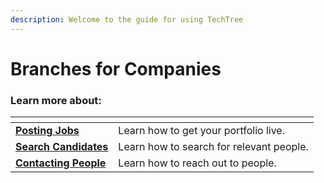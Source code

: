 ```yaml
---
description: Welcome to the guide for using TechTree
---
```


# Branches for Companies

### Learn more about:

<table data-view="cards"><thead><tr><th></th><th></th></tr></thead><tbody><tr><td><strong></strong><a href="posting-jobs.md"><strong>Posting Jobs</strong></a><strong></strong></td><td>Learn how to get your portfolio live.</td></tr><tr><td><strong></strong><a href="searching-candidates.md"><strong>Search Candidates</strong></a><strong></strong></td><td>Learn how to search for relevant people.</td></tr><tr><td><strong></strong><a href="contacting-people.md"><strong>Contacting People</strong></a><strong></strong></td><td>Learn how to reach out to people.</td></tr></tbody></table>
